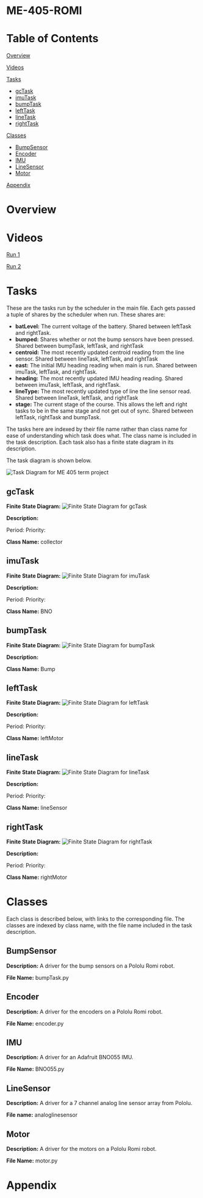 # ME-405-ROMI

# Table of Contents

[Overview](#Overview)

[Videos](#videos)

[Tasks](#Tasks)
- [gcTask](#gcTask)
- [imuTask](#imuTask)
- [bumpTask](#bumpTask)
- [leftTask](#leftTask)
- [lineTask](#lineTask)
- [rightTask](#rightTask)

[Classes](#Classes)
- [BumpSensor](#BumpSensor)
- [Encoder](#Encoder)
- [IMU](#IMU)
- [LineSensor](#LineSensor)
- [Motor](#Motor)
	

[Appendix](#Appendix)

# Overview



# Videos

[Run 1](https://youtu.be/CR8xlK-HHFw)

[Run 2](https://youtu.be/JZjPs5Mh1RU)

# Tasks

These are the tasks run by the scheduler in the main file. Each gets passed a tuple of shares by the scheduler when run. These shares are:
- **batLevel:** The current voltage of the battery. Shared between leftTask and rightTask.
- **bumped:** Shares whether or not the bump sensors have been pressed. Shared between bumpTask, leftTask, and rightTask
- **centroid:** The most recently updated centroid reading from the line sensor. Shared between lineTask, leftTask, and rightTask
- **east:** The initial IMU heading reading when main is run. Shared between imuTask, leftTask, and rightTask.
- **heading:** The most recently updated IMU heading reading. Shared between imuTask, leftTask, and rightTask.
- **lineType:** The most recently updated type of line the line sensor read. Shared between lineTask, leftTask, and rightTask
- **stage:** The current stage of the course. This allows the left and right tasks to be in the same stage and not get out of sync. Shared between leftTask, rightTask and bumpTask.

The tasks here are indexed by their file name rather than class name for ease of understanding which task does what. The class name is included in the task description. Each task also has a finite state diagram in its description.

The task diagram is shown below.

![Task Diagram for ME 405 term project](TaskDiagram.png)

## gcTask

**Finite State Diagram:**
![Finite State Diagram for gcTask](gcTaskFSM.png)

**Description:**

Period:
Priority:

**Class Name:** collector

## imuTask

**Finite State Diagram:**
![Finite State Diagram for imuTask](imuTaskFSM.png)

**Description:**

Period:
Priority:

**Class Name:** BNO

## bumpTask

**Finite State Diagram:**
![Finite State Diagram for bumpTask](bumpTaskFSM.png)

**Description:**

**Class Name:** Bump

## leftTask

**Finite State Diagram:**
![Finite State Diagram for leftTask](leftTaskFSM.png)

**Description:**

Period:
Priority:

**Class Name:** leftMotor

## lineTask

**Finite State Diagram:**
![Finite State Diagram for lineTask](lineTaskFSM.png)

**Description:**

Period:
Priority:

**Class Name:** lineSensor

## rightTask

**Finite State Diagram:**
![Finite State Diagram for rightTask](rightTaskFSM.png)

**Description:**

Period:
Priority:

**Class Name:** rightMotor

# Classes

Each class is described below, with links to the corresponding file. The classes are indexed by class name, with the file name included in the task description.

## BumpSensor

**Description:** A driver for the bump sensors on a Pololu Romi robot.

**File Name:** bumpTask.py

## Encoder

**Description:** A driver for the encoders on a Pololu Romi robot.

**File Name:** encoder.py

## IMU

**Description:** A driver for an Adafruit BNO055 IMU.

**File Name:** BNO055.py

## LineSensor

**Description:** A driver for a 7 channel analog line sensor array from Pololu.

**File name:** analoglinesensor

## Motor

**Description:** A driver for the motors on a Pololu Romi robot.

**File Name:** motor.py

# Appendix

